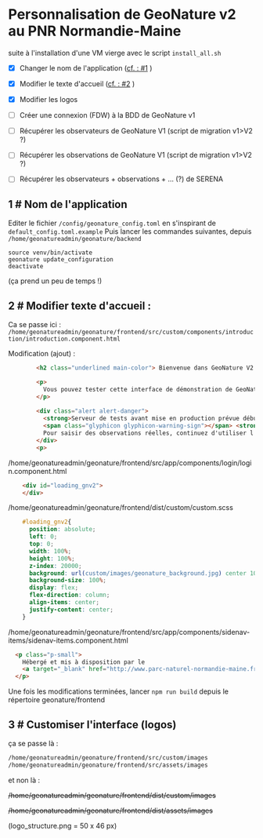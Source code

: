 # Personnalisation de GeoNature v2 au PNR Normandie-Maine
suite à l'installation d'une VM vierge avec le script `install_all.sh`


- [x] Changer le nom de l'application ([cf. : #1](adaptations_pnrnm.md#1--nom-de-lapplication) )
- [x] Modifier le texte d'accueil ([cf. : #2](adaptations_pnrnm.md#2--modifier-texte-daccueil-) )
- [x] Modifier les logos
- [ ] Créer une connexion (FDW) à la BDD de GeoNature v1
- [ ] Récupérer les observateurs de GeoNature V1 (script de migration v1>V2 ?)
- [ ] Récupérer les observations de GeoNature V1 (script de migration v1>V2 ?)
- [ ] Récupérer les observateurs + observations + ... (?) de SERENA


## 1 # Nom de l'application

Editer le fichier `/config/geonature_config.toml` en s'inspirant de `default_config.toml.example`
Puis lancer les commandes suivantes, depuis `/home/geonatureadmin/geonature/backend`
```
source venv/bin/activate
geonature update_configuration
deactivate
```

(ça prend un peu de temps !)


## 2 # Modifier texte d'accueil :

Ca se passe ici : `/home/geonatureadmin/geonature/frontend/src/custom/components/introduction/introduction.component.html`

Modification (ajout) :
```html
        <h2 class="underlined main-color"> Bienvenue dans GeoNature V2 </h2>

        <p>
          Vous pouvez tester cette interface de démonstration de GeoNature v2 pour découvrir les nouvelles fonctionnalités.<br>
        </p>
        
        <div class="alert alert-danger">
          <strong>Serveur de tests avant mise en production prévue début 2019</strong><br>
          <span class="glyphicon glyphicon-warning-sign"></span> <strong>Attention !</strong> Les données saisies ici seront effacées régulièrement.<br>
          Pour saisir des observations réelles, continuez d'utiliser l'interface GeoNature v1 à <a href="http://observatoire.parc-naturel-normandie-maine.fr/geonature/">cette adresse</a>.
        </div>
        <p>
```


/home/geonatureadmin/geonature/frontend/src/app/components/login/login.component.html
```html
	<div id="loading_gnv2">
	</div>
```

/home/geonatureadmin/geonature/frontend/dist/custom/custom.scss

```css
	#loading_gnv2{
	  position: absolute;
	  left: 0;
	  top: 0;
	  width: 100%;
	  height: 100%;
	  z-index: 20000;
	  background: url(custom/images/geonature_background.jpg) center 10% no-repeat #ecd9eb;
	  background-size: 100%;
	  display: flex;
	  flex-direction: column;
	  align-items: center;
	  justify-content: center;
	}
```

/home/geonatureadmin/geonature/frontend/src/app/components/sidenav-items/sidenav-items.component.html
```html
  <p class="p-small">
    Hébergé et mis à disposition par le 
    <a target="_blank" href="http://www.parc-naturel-normandie-maine.fr"> PNR Normandie-Maine</a>
  </p>
```

Une fois les modifications terminées, lancer `npm run build` depuis le répertoire geonature/frontend



## 3 # Customiser l'interface (logos)

ça se passe là :

```html
/home/geonatureadmin/geonature/frontend/src/custom/images
/home/geonatureadmin/geonature/frontend/src/assets/images
```
et non là :

~~/home/geonatureadmin/geonature/frontend/dist/custom/images~~

~~/home/geonatureadmin/geonature/frontend/dist/assets/images~~

(logo_structure.png = 50 x 46 px)


